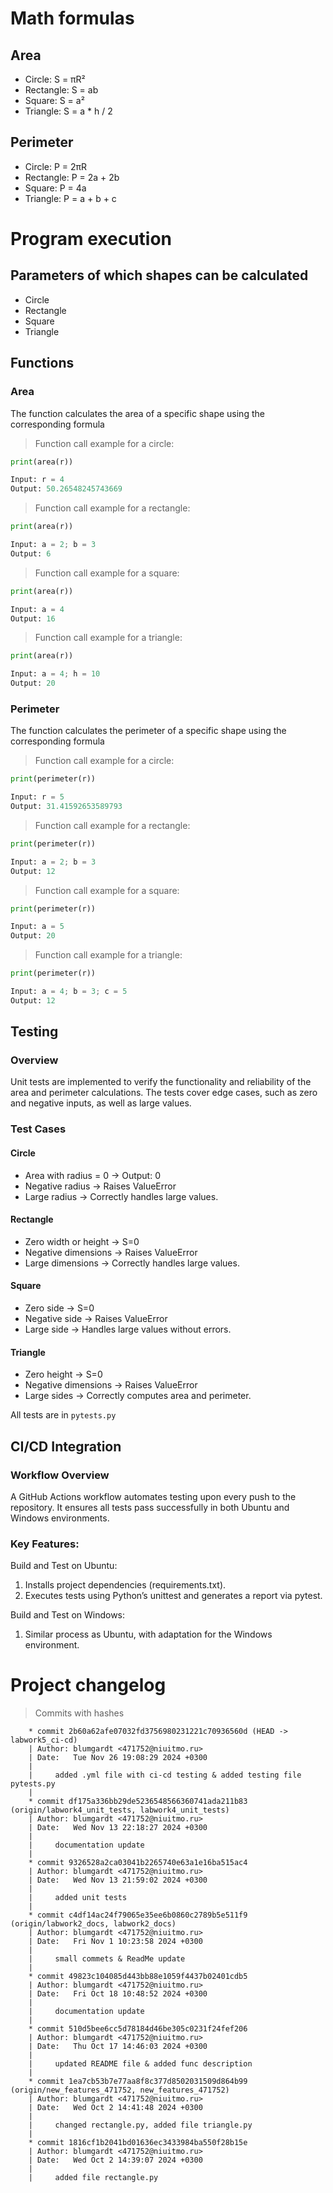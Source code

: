 # Math formulas
## Area
- Circle: S = πR²
- Rectangle: S = ab
- Square: S = a²
- Triangle: S = a * h / 2

## Perimeter
- Circle: P = 2πR
- Rectangle: P = 2a + 2b
- Square: P = 4a
- Triangle: P = a + b + c

# Program execution
## Parameters of which shapes can be calculated
- Circle
- Rectangle
- Square
- Triangle

## Functions
### Area
The function calculates the area of a specific shape using the corresponding formula
> Function call example for a circle:
```python
print(area(r))

Input: r = 4
Output: 50.26548245743669
```
> Function call example for a rectangle:
```python
print(area(r))

Input: a = 2; b = 3
Output: 6
```
> Function call example for a square:
```python
print(area(r))

Input: a = 4
Output: 16
```
> Function call example for a triangle:
```python
print(area(r))

Input: a = 4; h = 10
Output: 20
```



### Perimeter
The function calculates the perimeter of a specific shape using the corresponding formula
> Function call example for a circle:
```python
print(perimeter(r))

Input: r = 5
Output: 31.41592653589793
```
> Function call example for a rectangle:
```python
print(perimeter(r))

Input: a = 2; b = 3
Output: 12
```
> Function call example for a square:
```python
print(perimeter(r))

Input: a = 5
Output: 20
```
> Function call example for a triangle:
```python
print(perimeter(r))

Input: a = 4; b = 3; c = 5
Output: 12
```

## Testing
### Overview

Unit tests are implemented to verify the functionality and reliability of the area and perimeter calculations. The tests cover edge cases, such as zero and negative inputs, as well as large values.
### Test Cases
#### Circle

- Area with radius = 0 → Output: 0
- Negative radius → Raises ValueError
- Large radius → Correctly handles large values.

#### Rectangle

- Zero width or height → S=0
- Negative dimensions → Raises ValueError
- Large dimensions → Correctly handles large values.

#### Square

- Zero side → S=0
- Negative side → Raises ValueError
- Large side → Handles large values without errors.

#### Triangle

- Zero height → S=0
- Negative dimensions → Raises ValueError
- Large sides → Correctly computes area and perimeter.

All tests are in `pytests.py`

## CI/CD Integration
### Workflow Overview

A GitHub Actions workflow automates testing upon every push to the repository. It ensures all tests pass successfully in both Ubuntu and Windows environments.
### Key Features:

Build and Test on Ubuntu:

1. Installs project dependencies (requirements.txt).
2. Executes tests using Python’s unittest and generates a report via pytest.

Build and Test on Windows:

1. Similar process as Ubuntu, with adaptation for the Windows environment.

# Project changelog
> Commits with hashes
``` 
    * commit 2b60a62afe07032fd3756980231221c70936560d (HEAD -> labwork5_ci-cd)
    | Author: blumgardt <471752@niuitmo.ru>
    | Date:   Tue Nov 26 19:08:29 2024 +0300
    |
    |     added .yml file with ci-cd testing & added testing file pytests.py
    |
    * commit df175a336bb29de5236548566360741ada211b83 (origin/labwork4_unit_tests, labwork4_unit_tests)
    | Author: blumgardt <471752@niuitmo.ru>
    | Date:   Wed Nov 13 22:18:27 2024 +0300
    |
    |     documentation update
    |
    * commit 9326528a2ca03041b2265740e63a1e16ba515ac4
    | Author: blumgardt <471752@niuitmo.ru>
    | Date:   Wed Nov 13 21:59:02 2024 +0300
    |
    |     added unit tests
    |
    * commit c4df14ac24f79065e35ee6b0860c2789b5e511f9 (origin/labwork2_docs, labwork2_docs)
    | Author: blumgardt <471752@niuitmo.ru>
    | Date:   Fri Nov 1 10:23:58 2024 +0300
    |
    |     small commets & ReadMe update
    |
    * commit 49823c104085d443bb88e1059f4437b02401cdb5
    | Author: blumgardt <471752@niuitmo.ru>
    | Date:   Fri Oct 18 10:48:52 2024 +0300
    |
    |     documentation update
    |
    * commit 510d5bee6cc5d78184d46be305c0231f24fef206
    | Author: blumgardt <471752@niuitmo.ru>
    | Date:   Thu Oct 17 14:46:03 2024 +0300
    |
    |     updated README file & added func description
    |
    * commit 1ea7cb53b7e77aa8f8c377d8502031509d864b99 (origin/new_features_471752, new_features_471752)
    | Author: blumgardt <471752@niuitmo.ru>
    | Date:   Wed Oct 2 14:41:48 2024 +0300
    |
    |     changed rectangle.py, added file triangle.py
    |
    * commit 1816cf1b2041bd01636ec3433984ba550f28b15e
    | Author: blumgardt <471752@niuitmo.ru>
    | Date:   Wed Oct 2 14:39:07 2024 +0300
    |
    |     added file rectangle.py
```